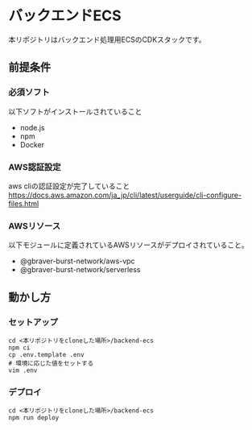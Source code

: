 # バックエンドECS

本リポジトリはバックエンド処理用ECSのCDKスタックです。

## 前提条件

### 必須ソフト
以下ソフトがインストールされていること

* node.js
* npm
* Docker

### AWS認証設定
aws cliの認証設定が完了していること
https://docs.aws.amazon.com/ja_jp/cli/latest/userguide/cli-configure-files.html

### AWSリソース
以下モジュールに定義されているAWSリソースがデプロイされていること。

* @gbraver-burst-network/aws-vpc
* @gbraver-burst-network/serverless

## 動かし方
### セットアップ

```shell
cd <本リポジトリをcloneした場所>/backend-ecs
npm ci
cp .env.template .env
# 環境に応じた値をセットする
vim .env
```

### デプロイ

```shell
cd <本リポジトリをcloneした場所>/backend-ecs
npm run deploy
```
